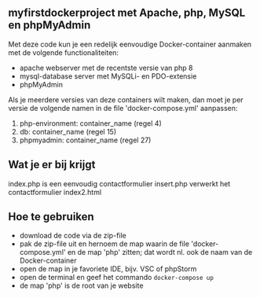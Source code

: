 ## myfirstdockerproject met Apache, php, MySQL en phpMyAdmin
Met deze code kun je een redelijk eenvoudige Docker-container aanmaken met de volgende functionaliteiten:
- apache webserver met de recentste versie van php 8
- mysql-database server met MySQLi- en PDO-extensie
- phpMyAdmin

Als je meerdere versies van deze containers wilt maken, dan moet je per versie de volgende namen in de file 'docker-compose.yml' aanpassen:
1. php-environment: container_name (regel 4)
2. db: container_name (regel 15)
3. phpmyadmin: container_name (regel 27)

## Wat je er bij krijgt
index.php is een eenvoudig contactformulier
insert.php verwerkt het contactformulier
index2.html

## Hoe te gebruiken
* download de code via de zip-file
* pak de zip-file uit en hernoem de map waarin de file 'docker-compose.yml' en de map 'php' zitten; dat wordt nl. ook de naam van de Docker-container
* open de map in je favoriete IDE, bijv. VSC of phpStorm
* open de terminal en geef het commando `docker-compose up`
* de map 'php' is de root van je website
